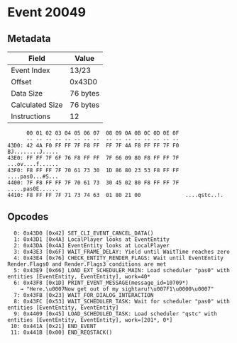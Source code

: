 # Event 20049

## Metadata

| Field           | Value    |
|-----------------|----------|
| Event Index     | 13/23    |
| Offset          | 0x43D0   |
| Data Size       | 76 bytes |
| Calculated Size | 76 bytes |
| Instructions    | 12       |

```
      00 01 02 03 04 05 06 07  08 09 0A 0B 0C 0D 0E 0F
      -- -- -- -- -- -- -- --  -- -- -- -- -- -- -- --
43D0: 42 4A F0 FF FF 7F F8 FF  FF 7F 4A F8 FF FF 7F F0  BJ........J.....
43E0: FF FF 7F 6F 76 F8 FF FF  7F 66 09 80 F8 FF FF 7F  ...ov....f......
43F0: F8 FF FF 7F 70 61 73 30  1D 86 80 23 53 F8 FF FF  ....pas0...#S...
4400: 7F F8 FF FF 7F 70 61 73  30 45 02 80 F8 FF FF 7F  .....pas0E......
4410: F8 FF FF 7F 71 73 74 63  01 80 21 00              ....qstc..!.    
```

## Opcodes

```
  0: 0x43D0 [0x42] SET_CLI_EVENT_CANCEL_DATA()
  1: 0x43D1 [0x4A] LocalPlayer looks at EventEntity
  2: 0x43DA [0x4A] EventEntity looks at LocalPlayer
  3: 0x43E3 [0x6F] WAIT_FRAME_DELAY: Yield until WaitTime reaches zero
  4: 0x43E4 [0x76] CHECK_ENTITY_RENDER_FLAGS: Wait until EventEntity Render.Flags0 and Render.Flags3 conditions are met
  5: 0x43E9 [0x66] LOAD_EXT_SCHEDULER_MAIN: Load scheduler "pas0" with entities [EventEntity, EventEntity], work=40*
  6: 0x43F8 [0x1D] PRINT_EVENT_MESSAGE(message_id=10709*)
    → "Here.\u0007Now get out of my sightaru!\u007F1\u0000\u0007"
  7: 0x43FB [0x23] WAIT_FOR_DIALOG_INTERACTION
  8: 0x43FC [0x53] WAIT_SCHEDULER_TASK: Wait for scheduler "pas0" with entities [EventEntity, EventEntity]
  9: 0x4409 [0x45] LOAD_SCHEDULED_TASK: Load scheduler "qstc" with entities [EventEntity, EventEntity], work=[201*, 0*]
 10: 0x441A [0x21] END_EVENT
 11: 0x441B [0x00] END_REQSTACK()
```
